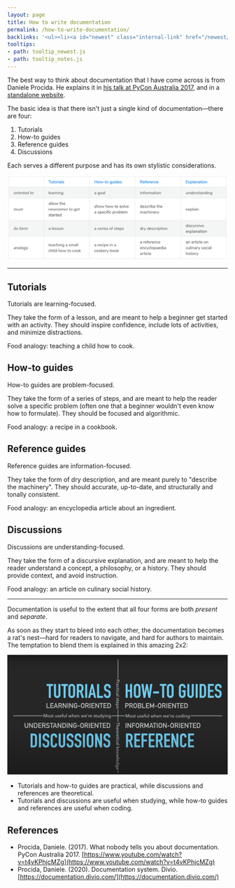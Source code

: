 ```yaml
---
layout: page
title: How to write documentation
permalink: /how-to-write-documentation/
backlinks: '<ul><li><a id="newest" class="internal-link" href="/newest/">Newest</a></li><li><a id="notes" class="internal-link" href="/notes/">Notes</a></li></ul>'
tooltips: 
- path: tooltip_newest.js
- path: tooltip_notes.js
---
```


The best way to think about documentation that I have come across is from Daniele Procida. He explains it in [his talk at PyCon Australia 2017](https://www.youtube.com/watch?v=t4vKPhjcMZg), and in a [standalone website](https://documentation.divio.com/).

The basic idea is that there isn't just a single kind of documentation—there are four:

1. Tutorials
2. How-to guides
3. Reference guides
4. Discussions

Each serves a different purpose and has its own stylistic considerations.

![](/assets/img/documentation/four_forms_of_documentation.png)

------

## Tutorials

Tutorials are learning-focused.

They take the form of a lesson, and are meant to help a beginner get started with an activity. They should inspire confidence, include lots of activities, and minimize distractions.

Food analogy: teaching a child how to cook.

## How-to guides

How-to guides are problem-focused.

They take the form of a series of steps, and are meant to help the reader solve a specific problem (often one that a beginner wouldn't even know how to formulate). They should be focused and algorithmic.

Food analogy: a recipe in a cookbook.

## Reference guides

Reference guides are information-focused.

They take the form of dry description, and are meant purely to "describe the machinery". They should accurate, up-to-date, and structurally and tonally consistent.

Food analogy: an encyclopedia article about an ingredient.

## Discussions

Discussions are understanding-focused.

They take the form of a discursive explanation, and are meant to help the reader understand a concept, a philosophy, or a history. They should provide context, and avoid instruction.

Food analogy: an article on culinary social history.

-----

Documentation is useful to the extent that all four forms are both *present* and *separate*.

As soon as they start to bleed into each other, the documentation becomes a rat's nest—hard for readers to navigate, and hard for authors to maintain. The temptation to blend them is explained in this amazing 2x2:

![](/assets/img/documentation/quadrant_annotated.png)

- Tutorials and how-to guides are practical, while discussions and references are theoretical.
- Tutorials and discussions are useful when studying, while how-to guides and references are useful when coding.

## References

- Procida, Daniele. (2017). What nobody tells you about documentation. PyCon Australia 2017. [https://www.youtube.com/watch?v=t4vKPhjcMZg](https://www.youtube.com/watch?v=t4vKPhjcMZg)
- Procida, Daniele. (2020). Documentation system. Divio. [https://documentation.divio.com/](https://documentation.divio.com/)